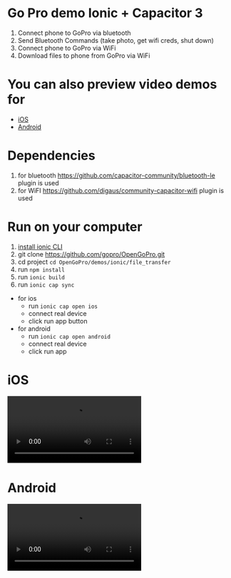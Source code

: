# Go Pro demo Ionic + Capacitor 3

1. Connect phone to GoPro via bluetooth
2. Send Bluetooth Commands (take photo, get wifi creds, shut down)
3. Connect phone to GoPro via WiFi
4. Download files to phone from GoPro via WiFi

# You can also preview video demos for

- [iOS](#iOS)
- [Android](#Android)

# Dependencies

1. for bluetooth https://github.com/capacitor-community/bluetooth-le plugin is used
1. for WiFI https://github.com/digaus/community-capacitor-wifi plugin is used

# Run on your computer

1. [install ionic CLI](https://ionicframework.com/docs/angular/your-first-app#install-ionic-tooling)
1. git clone https://github.com/gopro/OpenGoPro.git
1. cd project `cd OpenGoPro/demos/ionic/file_transfer`
1. run `npm install`
1. run `ionic build`
1. run `ionic cap sync`

- for ios
  - run `ionic cap open ios`
  - connect real device
  - click run app button
- for android
  - run `ionic cap open android`
  - connect real device
  - click run app

# iOS

<video src="https://user-images.githubusercontent.com/12681781/132084434-80958292-d4c7-4491-bbc5-1d1708f2a497.MOV" controls="controls" style="max-width: 450px;"></video>

# Android

<video src="https://user-images.githubusercontent.com/12681781/132084437-e9af193a-6d9a-4957-aad3-be69276627dc.MOV" controls="controls" style="max-width: 450px;"></video>
